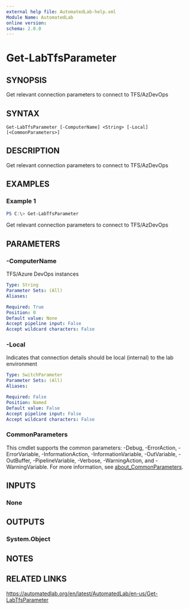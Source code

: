 ```yaml
---
external help file: AutomatedLab-help.xml
Module Name: AutomatedLab
online version:
schema: 2.0.0
---
```


# Get-LabTfsParameter

## SYNOPSIS
Get relevant connection parameters to connect to TFS/AzDevOps

## SYNTAX

```
Get-LabTfsParameter [-ComputerName] <String> [-Local] [<CommonParameters>]
```

## DESCRIPTION
Get relevant connection parameters to connect to TFS/AzDevOps

## EXAMPLES

### Example 1
```powershell
PS C:\> Get-LabTfsParameter
```

Get relevant connection parameters to connect to TFS/AzDevOps

## PARAMETERS

### -ComputerName
TFS/Azure DevOps instances

```yaml
Type: String
Parameter Sets: (All)
Aliases:

Required: True
Position: 0
Default value: None
Accept pipeline input: False
Accept wildcard characters: False
```

### -Local
Indicates that connection details should be local (internal) to the lab environment

```yaml
Type: SwitchParameter
Parameter Sets: (All)
Aliases:

Required: False
Position: Named
Default value: False
Accept pipeline input: False
Accept wildcard characters: False
```

### CommonParameters
This cmdlet supports the common parameters: -Debug, -ErrorAction, -ErrorVariable, -InformationAction, -InformationVariable, -OutVariable, -OutBuffer, -PipelineVariable, -Verbose, -WarningAction, and -WarningVariable. For more information, see [about_CommonParameters](http://go.microsoft.com/fwlink/?LinkID=113216).

## INPUTS

### None
## OUTPUTS

### System.Object
## NOTES

## RELATED LINKS
https://automatedlab.org/en/latest/AutomatedLab/en-us/Get-LabTfsParameter
